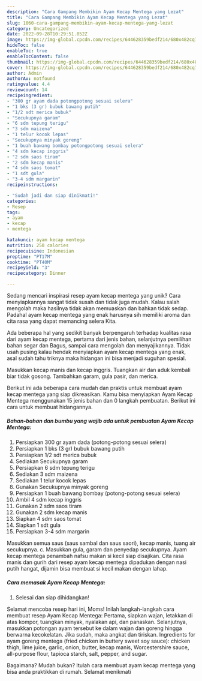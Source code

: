 ```yaml
---
description: "Cara Gampang Membikin Ayam Kecap Mentega yang Lezat"
title: "Cara Gampang Membikin Ayam Kecap Mentega yang Lezat"
slug: 1060-cara-gampang-membikin-ayam-kecap-mentega-yang-lezat
category: Uncategorized
date: 2022-09-28T10:29:51.852Z
image: https://img-global.cpcdn.com/recipes/644628359bedf214/680x482cq70/ayam-kecap-mentega-foto-resep-utama.jpg
hideToc: false
enableToc: true
enableTocContent: false
thumbnail: https://img-global.cpcdn.com/recipes/644628359bedf214/680x482cq70/ayam-kecap-mentega-foto-resep-utama.jpg
cover: https://img-global.cpcdn.com/recipes/644628359bedf214/680x482cq70/ayam-kecap-mentega-foto-resep-utama.jpg
author: Admin
authorAv: notfound
ratingvalue: 4.4
reviewcount: 14
recipeingredient:
- "300 gr ayam dada potongpotong sesuai selera"
- "1 bks (3 gr) bubuk bawang putih"
- "1/2 sdt merica bubuk"
- "Secukupnya garam"
- "6 sdm tepung terigu"
- "3 sdm maizena"
- "1 telur kocok lepas"
- "Secukupnya minyak goreng"
- "1 buah bawang bombay potongpotong sesuai selera"
- "4 sdm kecap inggris"
- "2 sdm saos tiram"
- "2 sdm kecap manis"
- "4 sdm saos tomat"
- "1 sdt gula"
- "3-4 sdm margarin"
recipeinstructions:

- "Sudah jadi dan siap dinikmati!"
categories:
- Resep
tags:
- ayam
- kecap
- mentega

katakunci: ayam kecap mentega 
nutrition: 250 calories
recipecuisine: Indonesian
preptime: "PT17M"
cooktime: "PT40M"
recipeyield: "3"
recipecategory: Dinner

---
```





Sedang mencari inspirasi resep ayam kecap mentega yang unik? Cara menyiapkannya sangat tidak susah dan tidak juga mudah. Kalau salah mengolah maka hasilnya tidak akan memuaskan dan bahkan tidak sedap. Padahal ayam kecap mentega yang enak harusnya sih memiliki aroma dan cita rasa yang dapat memancing selera Kita.





Ada beberapa hal yang sedikit banyak berpengaruh terhadap kualitas rasa dari ayam kecap mentega, pertama dari jenis bahan, selanjutnya pemilihan bahan segar dan Bagus, sampai cara mengolah dan menyajikannya. Tidak usah pusing kalau hendak menyiapkan ayam kecap mentega yang enak,      asal sudah tahu triknya maka hidangan ini bisa menjadi suguhan spesial.














Masukkan kecap manis dan kecap inggris. Tuangkan air dan aduk kembali biar tidak gosong. Tambahkan garam, gula pasir, dan merica.






Berikut ini ada beberapa cara mudah dan praktis untuk membuat ayam kecap mentega yang siap dikreasikan. Kamu bisa menyiapkan Ayam Kecap Mentega menggunakan 15 jenis bahan dan 0 langkah pembuatan. Berikut ini cara untuk membuat hidangannya.

<!--inarticleads1-->

##### Bahan-bahan dan bumbu yang wajib ada untuk pembuatan Ayam Kecap Mentega:

1. Persiapkan 300 gr ayam dada (potong-potong sesuai selera)
1. Persiapkan 1 bks (3 gr) bubuk bawang putih
1. Persiapkan 1/2 sdt merica bubuk
1. Sediakan Secukupnya garam
1. Persiapkan 6 sdm tepung terigu
1. Sediakan 3 sdm maizena
1. Sediakan 1 telur kocok lepas
1. Gunakan Secukupnya minyak goreng
1. Persiapkan 1 buah bawang bombay (potong-potong sesuai selera)
1. Ambil 4 sdm kecap inggris
1. Gunakan 2 sdm saos tiram
1. Gunakan 2 sdm kecap manis
1. Siapkan 4 sdm saos tomat
1. Siapkan 1 sdt gula
1. Persiapkan 3-4 sdm margarin


Masukkan semua saus (saus sambal dan saus saori), kecap manis, tuang air secukupnya. c. Masukkan gula, garam dan penyedap secukupnya. Ayam kecap mentega penambah nafsu makan si kecil siap disajikan. Cita rasa manis dan gurih dari resep ayam kecap mentega dipadukan dengan nasi putih hangat, dijamin bisa membuat si kecil makan dengan lahap. 

<!--inarticleads2-->

##### Cara memasak Ayam Kecap Mentega:


1. Selesai dan siap dihidangkan!

Selamat mencoba resep hari ini, Moms! Inilah langkah-langkah cara membuat resep Ayam Kecap Mentega: Pertama, siapkan wajan, letakkan di atas kompor, tuangkan minyak, nyalakan api, dan panaskan. Selanjutnya, masukkan potongan ayam tersebut ke dalam wajan dan goreng hingga berwarna kecokelatan. Jika sudah, maka angkat dan tiriskan. Ingredients for ayam goreng mentega (fried chicken in buttery sweet soy sauce): chicken thigh, lime juice, garlic, onion, butter, kecap manis, Worcestershire sauce, all-purpose flour, tapioca starch, salt, pepper, and sugar. 

Bagaimana? Mudah bukan? Itulah cara membuat ayam kecap mentega yang bisa anda praktikkan di rumah. Selamat menikmati
